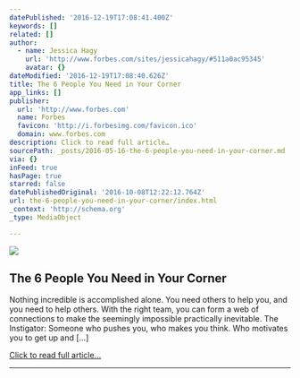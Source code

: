```yaml
---
datePublished: '2016-12-19T17:08:41.400Z'
keywords: []
related: []
author:
  - name: Jessica Hagy
    url: 'http://www.forbes.com/sites/jessicahagy/#511a0ac95345'
    avatar: {}
dateModified: '2016-12-19T17:08:40.626Z'
title: The 6 People You Need in Your Corner
app_links: []
publisher:
  url: 'http://www.forbes.com'
  name: Forbes
  favicon: 'http://i.forbesimg.com/favicon.ico'
  domain: www.forbes.com
description: Click to read full article…
sourcePath: _posts/2016-05-16-the-6-people-you-need-in-your-corner.md
via: {}
inFeed: true
hasPage: true
starred: false
datePublishedOriginal: '2016-10-08T12:22:12.764Z'
url: the-6-people-you-need-in-your-corner/index.html
_context: 'http://schema.org'
_type: MediaObject

---
```

<article style=""><img src="https://s3-us-west-2.amazonaws.com/the-grid-img/p/b3a1a72d620c42a89cfceb73fda39cabf7e979d6.jpg" /><h1>The 6 People You Need in Your Corner</h1><p>Nothing incredible is accomplished alone. You need others to help you, and you need to help others. With the right team, you can form a web of connections to make the seemingly impossible practically inevitable. The Instigator: Someone who pushes you, who makes you think. Who motivates you to get up and [...]</p></article>

[Click to read full article...][0]

---



[0]: http://www.forbes.com/sites/jessicahagy/2012/07/17/the-6-people-you-need-in-your-corner/#4356903d3523 "Click to read full article..."